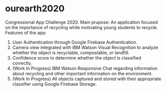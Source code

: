 # ourearth2020
Congressional App Challenge 2020. 
Main prupose: An application focused on the importance of recycling while motivating young students to recycle.  
Features of the app: 
1. User Authentication through Google Firebase Authentication.
2. Camera view integrated with IBM Watson Visual Recognition to analyze whether the object is recyclable, compostable, or landfill.
3. Confidence score to determine whether the object is  classified correctly.
4. (Work In Progress) IBM Watson Responsive Chat regarding information about recycling and other important information on the environment.
5. (Work In Progress) All objects captured and  stored with their appropriate classifier using Google Firebase Storage.
